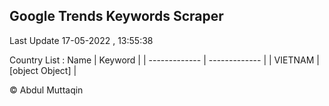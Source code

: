 

## Google Trends Keywords Scraper 
 
Last Update 17-05-2022 , 13:55:38

Country List :
 Name  | Keyword |
| ------------- | ------------- |
| VIETNAM | [object Object] |



© Abdul Muttaqin 
